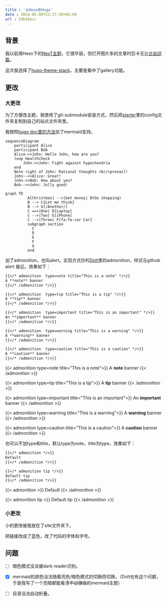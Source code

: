 ```yaml
---
title : '从Hexo到Hugo'
date : 2024-05-08T22:37:30+08:00
url : 54b10acc
---
```

## 背景

我以前用Hexo下的[NexT主题](https://theme-next.js.org/)，它很华丽，但打开图片多的文章时巨卡无比[比如这篇](https://triccsr.github.io/62a2ca63/)。

这次我选择了[hugo-theme-stack](https://github.com/CaiJimmy/hugo-theme-stack)，主要是看中了gallery功能。

## 更改

### 大更改

为了方便改主题，我使用了git-submodule安装方式，然后把[starter](https://github.com/CaiJimmy/hugo-theme-stack-starter)里的config文件夹复制到自己的站点文件夹里。

我按照[hugo doc里的方法](https://gohugo.io/content-management/diagrams/#mermaid-diagrams)加了mermaid支持。

```mermaid
sequenceDiagram
    participant Alice
    participant Bob
    Alice->>John: Hello John, how are you?
    loop Healthcheck
        John->>John: Fight against hypochondria
    end
    Note right of John: Rational thoughts <br/>prevail!
    John-->>Alice: Great!
    John->>Bob: How about you?
    Bob-->>John: Jolly good!
```

```mermaid
graph TD
          A[Christmas] -->|Get money| B(Go shopping)
          B --> C{Let me think}
          B --> G[/Another/]
          C ==>|One| D[Laptop]
          C -->|Two| E[iPhone]
          C -->|Three| F[fa:fa-car Car]
          subgraph section
            C
            D
            E
            F
            G
          end
```

加了admonition，也叫alert。实现方式抄的[DoIt](https://github.com/HEIGE-PCloud/DoIt)里的admonition，样式与github alert 接近。效果如下：

```md
{{</* admonition  type=note title="This is a note" */>}}
A **note** banner
{{</* /admonition */>}}

{{</* admonition  type=tip title="This is a tip" */>}}
A **tip** banner
{{</* /admonition */>}}

{{</* admonition  type=important title="This is an important" */>}}
An **important** banner
{{</* /admonition */>}}

{{</* admonition  type=warning title="This is a warning" */>}}
A **warning** banner
{{</* /admonition */>}}

{{</* admonition  type=caution title="This is a caution" */>}}
A **caution** banner
{{</* /admonition */>}}
```

{{< admonition  type=note title="This is a note">}}
A **note** banner
{{< /admonition >}}

{{< admonition  type=tip title="This is a tip">}}
A **tip** banner
{{< /admonition >}}

{{< admonition  type=important title="This is an important">}}
An **important** banner
{{< /admonition >}}

{{< admonition  type=warning title="This is a warning">}}
A **warning** banner
{{< /admonition >}}

{{< admonition  type=caution title="This is a caution">}}
A **caution** banner
{{< /admonition >}}

也可以不加type和title，默认type为note，title为type，效果如下：
```md
{{</* admonition */>}}
Default
{{</* /admonition */>}}

{{</* admonition tip */>}}
default tip
{{</* /admonition */>}}
```
{{< admonition >}}
Default
{{< /admonition >}}

{{< admonition tip >}}
Default tip
{{< /admonition >}}

### 小更改

小的更改被我放在了site文件夹下。

把链接改成了蓝色，改了代码的字体和字号。

## 问题

- [ ] 暗色模式没法被dark reader识别。

- [x] mermaid的颜色没法随着亮色/暗色模式的切换而切换。（DoIt也有这个问题，于是我写了一个亮暗都能看清~~不过很丑~~的mermaid主题）

- [ ] 目录没法自动折叠。


